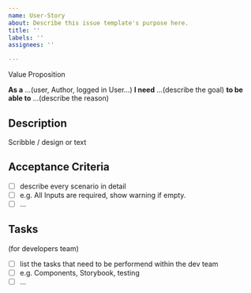 ```yaml
---
name: User-Story
about: Describe this issue template's purpose here.
title: ''
labels: ''
assignees: ''

---
```


Value Proposition

**As a** ...(user, Author, logged in User...)
**I need** ...(describe the goal)
**to be able to** ...(describe the reason)

## Description

Scribble / design or text

## Acceptance Criteria

- [ ] describe every scenario in detail
- [ ] e.g. All Inputs are required, show warning if empty.
- [ ] ...

## Tasks

(for developers team)

- [ ] list the tasks that need to be performend within the dev team
- [ ] e.g. Components, Storybook, testing
- [ ] ...
